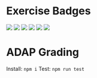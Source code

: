 # Exercise Badges

![](https://byob.yarr.is/riehlegroup/ADAP/score_ex1) ![](https://byob.yarr.is/riehlegroup/ADAP/score_ex2) ![](https://byob.yarr.is/riehlegroup/ADAP/score_ex3) ![](https://byob.yarr.is/riehlegroup/ADAP/score_ex4) ![](https://byob.yarr.is/riehlegroup/ADAP/score_ex5) ![](https://byob.yarr.is/riehlegroup/ADAP/score_ex6)


# ADAP Grading

Install: `npm i`
Test: `npm run test`

